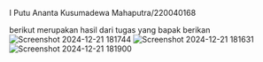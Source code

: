 I Putu Ananta Kusumadewa Mahaputra/220040168


berikut merupakan hasil dari tugas yang bapak berikan
![Screenshot 2024-12-21 181744](https://github.com/user-attachments/assets/c24bf6c2-d43e-474b-9831-416e1eabbc59)
![Screenshot 2024-12-21 181631](https://github.com/user-attachments/assets/17404a09-f24d-4a13-81d5-7287ab6caccb)
![Screenshot 2024-12-21 181900](https://github.com/user-attachments/assets/b725d85c-f28e-4adb-b3ce-08e1f908f25d)
